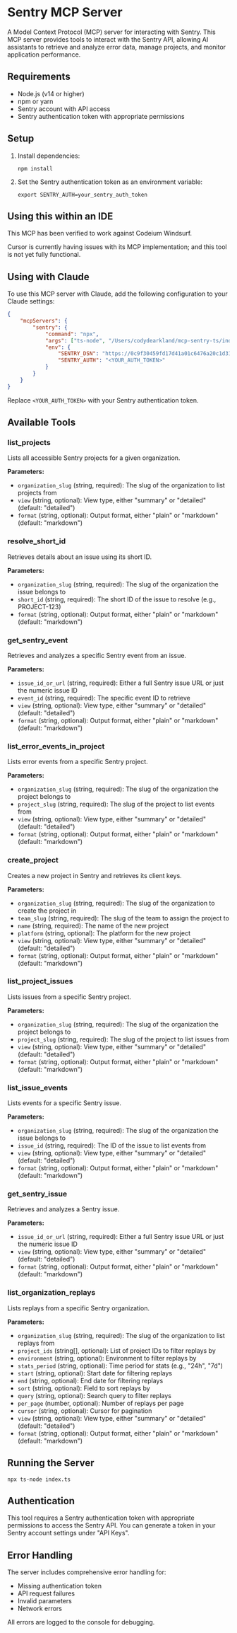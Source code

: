 # Sentry MCP Server

A Model Context Protocol (MCP) server for interacting with Sentry. This MCP server provides tools to interact with the Sentry API, allowing AI assistants to retrieve and analyze error data, manage projects, and monitor application performance.

## Requirements

- Node.js (v14 or higher)
- npm or yarn
- Sentry account with API access
- Sentry authentication token with appropriate permissions

## Setup

1. Install dependencies:
   ```
   npm install
   ```

2. Set the Sentry authentication token as an environment variable:
   ```
   export SENTRY_AUTH=your_sentry_auth_token
   ```

## Using this within an IDE 

This MCP has been verified to work against Codeium Windsurf.

Cursor is currently having issues with its MCP implementation; and this tool is not yet fully functional.

## Using with Claude

To use this MCP server with Claude, add the following configuration to your Claude settings:

```json
{
    "mcpServers": {
        "sentry": {
            "command": "npx",
            "args": ["ts-node", "/Users/codydearkland/mcp-sentry-ts/index.ts"],
            "env": {
                "SENTRY_DSN": "https://0c9f30459fd17d41a01c6476a20c1d31@o4508130833793024.ingest.us.sentry.io/4508879435071488",
                "SENTRY_AUTH": "<YOUR_AUTH_TOKEN>"
            }
        }
    }
}
```

Replace `<YOUR_AUTH_TOKEN>` with your Sentry authentication token.

## Available Tools

### list_projects

Lists all accessible Sentry projects for a given organization.

**Parameters:**
- `organization_slug` (string, required): The slug of the organization to list projects from
- `view` (string, optional): View type, either "summary" or "detailed" (default: "detailed")
- `format` (string, optional): Output format, either "plain" or "markdown" (default: "markdown")

### resolve_short_id

Retrieves details about an issue using its short ID.

**Parameters:**
- `organization_slug` (string, required): The slug of the organization the issue belongs to
- `short_id` (string, required): The short ID of the issue to resolve (e.g., PROJECT-123)
- `format` (string, optional): Output format, either "plain" or "markdown" (default: "markdown")

### get_sentry_event

Retrieves and analyzes a specific Sentry event from an issue.

**Parameters:**
- `issue_id_or_url` (string, required): Either a full Sentry issue URL or just the numeric issue ID
- `event_id` (string, required): The specific event ID to retrieve
- `view` (string, optional): View type, either "summary" or "detailed" (default: "detailed")
- `format` (string, optional): Output format, either "plain" or "markdown" (default: "markdown")

### list_error_events_in_project

Lists error events from a specific Sentry project.

**Parameters:**
- `organization_slug` (string, required): The slug of the organization the project belongs to
- `project_slug` (string, required): The slug of the project to list events from
- `view` (string, optional): View type, either "summary" or "detailed" (default: "detailed")
- `format` (string, optional): Output format, either "plain" or "markdown" (default: "markdown")

### create_project

Creates a new project in Sentry and retrieves its client keys.

**Parameters:**
- `organization_slug` (string, required): The slug of the organization to create the project in
- `team_slug` (string, required): The slug of the team to assign the project to
- `name` (string, required): The name of the new project
- `platform` (string, optional): The platform for the new project
- `view` (string, optional): View type, either "summary" or "detailed" (default: "detailed")
- `format` (string, optional): Output format, either "plain" or "markdown" (default: "markdown")

### list_project_issues

Lists issues from a specific Sentry project.

**Parameters:**
- `organization_slug` (string, required): The slug of the organization the project belongs to
- `project_slug` (string, required): The slug of the project to list issues from
- `view` (string, optional): View type, either "summary" or "detailed" (default: "detailed")
- `format` (string, optional): Output format, either "plain" or "markdown" (default: "markdown")

### list_issue_events

Lists events for a specific Sentry issue.

**Parameters:**
- `organization_slug` (string, required): The slug of the organization the issue belongs to
- `issue_id` (string, required): The ID of the issue to list events from
- `view` (string, optional): View type, either "summary" or "detailed" (default: "detailed")
- `format` (string, optional): Output format, either "plain" or "markdown" (default: "markdown")

### get_sentry_issue

Retrieves and analyzes a Sentry issue.

**Parameters:**
- `issue_id_or_url` (string, required): Either a full Sentry issue URL or just the numeric issue ID
- `view` (string, optional): View type, either "summary" or "detailed" (default: "detailed")
- `format` (string, optional): Output format, either "plain" or "markdown" (default: "markdown")

### list_organization_replays

Lists replays from a specific Sentry organization.

**Parameters:**
- `organization_slug` (string, required): The slug of the organization to list replays from
- `project_ids` (string[], optional): List of project IDs to filter replays by
- `environment` (string, optional): Environment to filter replays by
- `stats_period` (string, optional): Time period for stats (e.g., "24h", "7d")
- `start` (string, optional): Start date for filtering replays
- `end` (string, optional): End date for filtering replays
- `sort` (string, optional): Field to sort replays by
- `query` (string, optional): Search query to filter replays
- `per_page` (number, optional): Number of replays per page
- `cursor` (string, optional): Cursor for pagination
- `view` (string, optional): View type, either "summary" or "detailed" (default: "detailed")
- `format` (string, optional): Output format, either "plain" or "markdown" (default: "markdown")

## Running the Server

```
npx ts-node index.ts
```

## Authentication

This tool requires a Sentry authentication token with appropriate permissions to access the Sentry API. You can generate a token in your Sentry account settings under "API Keys".

## Error Handling

The server includes comprehensive error handling for:
- Missing authentication token
- API request failures
- Invalid parameters
- Network errors

All errors are logged to the console for debugging.
